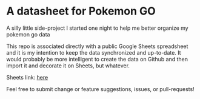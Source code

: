 # A datasheet for Pokemon GO
A silly little side-project I started one night to help me better organize my pokemon go data

This repo is associated directly with a public Google Sheets spreadsheet and it is my intention to keep the data synchronized and up-to-date.
It would probably be more intelligent to create the data on Github and then import it and decorate it on Sheets, but whatever.

Sheets link: [here](https://docs.google.com/spreadsheets/d/1RjhuCpmqzL2RcCHc1Gjzz9UfYjZ7Qkgc1inl2IzSZMY/edit?usp=sharing)

Feel free to submit change or feature suggestions, issues, or pull-requests!
